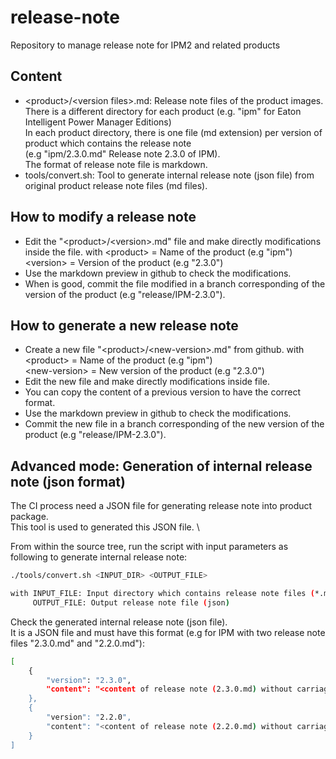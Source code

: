 # release-note
Repository to manage release note for IPM2 and related products

## Content

- \<product\>/\<version files\>.md: Release note files of the product images.
There is a different directory for each product (e.g. "ipm" for Eaton Intelligent Power Manager Editions) \
In each product directory, there is one file (md extension) per version of product which contains the release note \
(e.g "ipm/2.3.0.md" Release note 2.3.0 of IPM). \
The format of release note file is markdown.
- tools/convert.sh: Tool to generate internal release note (json file) from original product release note files (md files).

## How to modify a release note

* Edit the "\<product\>/\<version\>.md" file and make directly modifications inside the file.
with \<product\> = Name of the product (e.g "ipm") \
     \<version\> = Version of the product (e.g "2.3.0")
* Use the markdown preview in github to check the modifications.
* When is good, commit the file modified in a branch corresponding of the version of the product (e.g "release/IPM-2.3.0").

## How to generate a new release note

* Create a new file "\<product\>/\<new-version\>.md" from github.
with \<product\> = Name of the product (e.g "ipm") \
     \<new-version\> = New version of the product (e.g "2.3.0")
* Edit the new file and make directly modifications inside file.
* You can copy the content of a previous version to have the correct format.
* Use the markdown preview in github to check the modifications.
* Commit the new file in a branch corresponding of the new version of the product (e.g "release/IPM-2.3.0").

## Advanced mode: Generation of internal release note (json format)

The CI process need a JSON file for generating release note into product package. \
This tool is used to generated this JSON file. \

From within the source tree, run the script with input parameters as following to generate internal release note:
```bash
./tools/convert.sh <INPUT_DIR> <OUTPUT_FILE>

with INPUT_FILE: Input directory which contains release note files (*.md)
     OUTPUT_FILE: Output release note file (json)
```

Check the generated internal release note (json file). \
It is a JSON file and must have this format (e.g for IPM with two release note files "2.3.0.md" and "2.2.0.md"):
```bash
[
	{
		"version": "2.3.0",
		"content": "<content of release note (2.3.0.md) without carriage return(replace with \n)>"
	},
	{
		"version": "2.2.0",
		"content": "<content of release note (2.2.0.md) without carriage return (replace with \n)>"
	}
]
```
